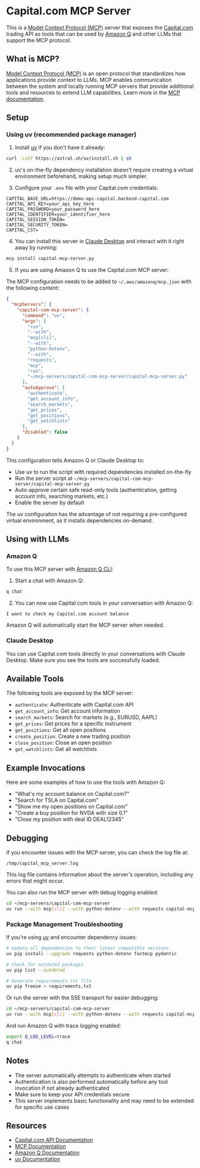 # Capital.com MCP Server

This is a [Model Context Protocol (MCP)](https://modelcontextprotocol.io/introduction) server that exposes the [Capital.com](https://capital.com/) trading API as tools that can be used by [Amazon Q](https://aws.amazon.com/q/) and other LLMs that support the MCP protocol.

## What is MCP?

[Model Context Protocol (MCP)](https://modelcontextprotocol.io/introduction) is an open protocol that standardizes how applications provide context to LLMs. MCP enables communication between the system and locally running MCP servers that provide additional tools and resources to extend LLM capabilities. Learn more in the [MCP documentation](https://modelcontextprotocol.io/introduction).

## Setup

### Using uv (recommended package manager)

1. Install [uv](https://github.com/astral-sh/uv) if you don't have it already:

```bash
curl -LsSf https://astral.sh/uv/install.sh | sh
```

2. uv's on-the-fly dependency installation doesn't require creating a virtual environment beforehand, making setup much simpler.

3. Configure your `.env` file with your Capital.com credentials:

```
CAPITAL_BASE_URL=https://demo-api-capital.backend-capital.com
CAPITAL_API_KEY=your_api_key_here
CAPITAL_PASSWORD=your_password_here
CAPITAL_IDENTIFIER=your_identifier_here
CAPITAL_SESSION_TOKEN=
CAPITAL_SECURITY_TOKEN=
CAPITAL_CST=
```

4. You can install this server in [Claude Desktop](https://claude.ai/desktop) and interact with it right away by running:

```bash
mcp install capital-mcp-server.py
```

5. If you are using Amazon Q to use the Capital.com MCP server:

The MCP configuration needs to be added to `~/.aws/amazonq/mcp.json` with the following content:

```json
{
  "mcpServers": {
    "capital-com-mcp-server": {
      "command": "uv",  
      "args": [
        "run",
        "--with",
        "mcp[cli]",
        "--with",
        "python-dotenv",
        "--with",
        "requests",
        "mcp",
        "run",
        "~/mcp-servers/capital-com-mcp-server/capital-mcp-server.py"
      ],
      "autoApprove": [
        "authenticate",
        "get_account_info",
        "search_markets",
        "get_prices",
        "get_positions",
        "get_watchlists"
      ],
      "disabled": false
    }
  }
}
```

This configuration tells Amazon Q or Claude Desktop to:
- Use uv to run the script with required dependencies installed on-the-fly
- Run the server script at `~/mcp-servers/capital-com-mcp-server/capital-mcp-server.py`
- Auto-approve certain safe read-only tools (authentication, getting account info, searching markets, etc.)
- Enable the server by default

The uv configuration has the advantage of not requiring a pre-configured virtual environment, as it installs dependencies on-demand.

## Using with LLMs

### Amazon Q

To use this MCP server with [Amazon Q CLI](https://aws.amazon.com/q/command-line/):

1. Start a chat with Amazon Q:

```bash
q chat
```

2. You can now use Capital.com tools in your conversation with Amazon Q:

```
I want to check my Capital.com account balance
```

Amazon Q will automatically start the MCP server when needed.

### Claude Desktop

You can use Capital.com tools directly in your conversations with Claude Desktop. Make sure you see the tools are successfully loaded.

## Available Tools

The following tools are exposed by the MCP server:

- `authenticate`: Authenticate with Capital.com API
- `get_account_info`: Get account information
- `search_markets`: Search for markets (e.g., EURUSD, AAPL)
- `get_prices`: Get prices for a specific instrument
- `get_positions`: Get all open positions
- `create_position`: Create a new trading position
- `close_position`: Close an open position
- `get_watchlists`: Get all watchlists

## Example Invocations

Here are some examples of how to use the tools with Amazon Q:

- "What's my account balance on Capital.com?"
- "Search for TSLA on Capital.com"
- "Show me my open positions on Capital.com"
- "Create a buy position for NVDA with size 0.1"
- "Close my position with deal ID DEAL12345"

## Debugging

If you encounter issues with the MCP server, you can check the log file at:
```
/tmp/capital_mcp_server.log
```

This log file contains information about the server's operation, including any errors that might occur.

You can also run the MCP server with debug logging enabled:
```bash
cd ~/mcp-servers/capital-com-mcp-server
uv run --with mcp[cli] --with python-dotenv --with requests capital-mcp-server.py --debug
```

### Package Management Troubleshooting

If you're using [uv](https://github.com/astral-sh/uv) and encounter dependency issues:

```bash
# Update all dependencies to their latest compatible versions
uv pip install --upgrade requests python-dotenv fastmcp pydantic

# Check for outdated packages
uv pip list --outdated

# Generate requirements.txt file
uv pip freeze > requirements.txt
```

Or run the server with the SSE transport for easier debugging:
```bash
cd ~/mcp-servers/capital-com-mcp-server
uv run --with mcp[cli] --with python-dotenv --with requests capital-mcp-server.py --sse --port 8080
```

And run Amazon Q with trace logging enabled:
```bash
export Q_LOG_LEVEL=trace
q chat
```

## Notes

- The server automatically attempts to authenticate when started
- Authentication is also performed automatically before any tool invocation if not already authenticated
- Make sure to keep your API credentials secure
- This server implements basic functionality and may need to be extended for specific use cases

## Resources

- [Capital.com API Documentation](https://open-api.capital.com/)
- [MCP Documentation](https://modelcontextprotocol.io/introduction)
- [Amazon Q Documentation](https://docs.aws.amazon.com/amazonq/latest/qdeveloper-ug/what-is.html)
- [uv Documentation](https://github.com/astral-sh/uv)